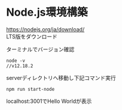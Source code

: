 # Node.js環境構築
https://nodejs.org/ja/download/  
LTS版をダウンロード  
  
ターミナルでバージョン確認  
```  
node -v
//v12.18.2
```  
  
serverディレクトリへ移動し下記コマンド実行  
```  
npm run start-node  
```  
  
localhost:3001でHello Worldが表示

